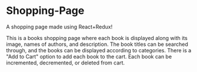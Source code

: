 # Shopping-Page
A shopping page made using React+Redux!

This is a books shopping page where each book is displayed along with its image, names of authors, and description. The book titles can be searched through, and the books can be displayed according to categories.
There is a "Add to Cart" option to add each book to the cart. Each book can be incremented, decremented, or deleted from cart.
